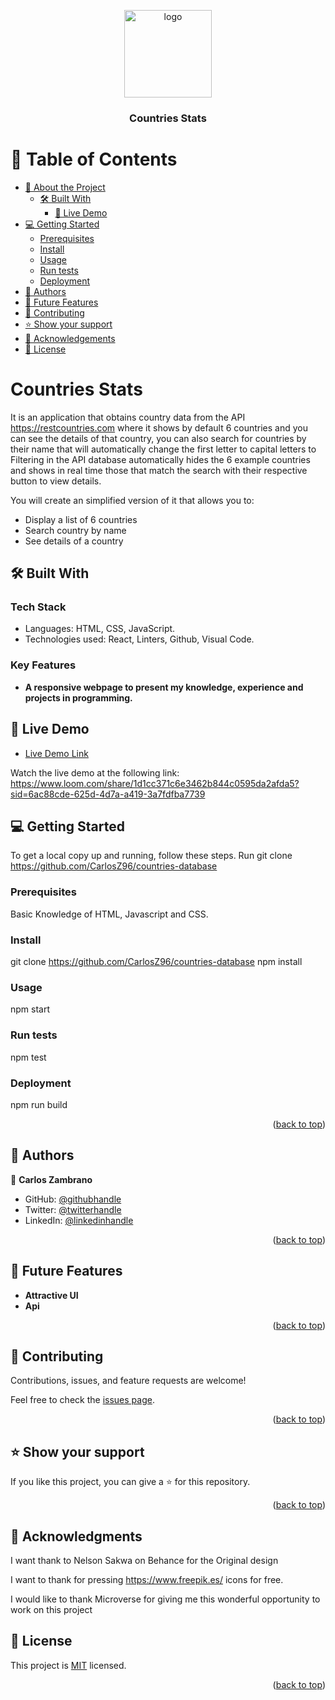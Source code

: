 <a name="readme-top"></a>

<div align="center">
  <img src="https://cdn-icons-png.flaticon.com/128/921/921490.png" alt="logo" width="140"  height="auto" />
  <br/>
  <h3><b>Countries Stats</b></h3>

</div>

# 📗 Table of Contents

- [📖 About the Project](#about-project)
  - [🛠 Built With](#built-with)
     - [🚀 Live Demo](#live-demo)
- [💻 Getting Started](#getting-started)
  - [Prerequisites](#prerequisites)
  - [Install](#install)
  - [Usage](#usage)
  - [Run tests](#run-tests)
  - [Deployment](#triangular_flag_on_post-deployment)
- [👥 Authors](#authors)
- [🔭 Future Features](#future-features)
- [🤝 Contributing](#contributing)
- [⭐️ Show your support](#support)
- [🙏 Acknowledgements](#acknowledgements)
- [📝 License](#license)

<!-- PROJECT DESCRIPTION -->

# Countries Stats<a name="about-project"></a>

It is an application that obtains country data from the API https://restcountries.com where it shows by default 6 countries and you can see the details of that country, you can also search for countries by their name that will automatically change the first letter to capital letters to Filtering in the API database automatically hides the 6 example countries and shows in real time those that match the search with their respective button to view details.

You will create an simplified version of it that allows you to:

- Display a list of 6 countries
- Search country by name
- See details of a country
## 🛠 Built With <a name="built-with"></a>

### Tech Stack <a name="tech-stack"></a>

- Languages: HTML, CSS, JavaScript.
- Technologies used: React, Linters, Github, Visual Code.

<!-- Features -->

### Key Features <a name="key-features"></a>
- **A responsive webpage to present my knowledge, experience and projects in programming.**

## 🚀 Live Demo <a name="live-demo"></a>

- [Live Demo Link](https://carlosz96.github.io/countries-database/)

Watch the live demo at the following link: 
https://www.loom.com/share/1d1cc371c6e3462b844c0595da2afda5?sid=6ac88cde-625d-4d7a-a419-3a7fdfba7739


## 💻 Getting Started <a name="getting-started"></a>

To get a local copy up and running, follow these steps.
Run git clone https://github.com/CarlosZ96/countries-database

### Prerequisites

Basic Knowledge of HTML, Javascript and CSS. 

### Install

git clone https://github.com/CarlosZ96/countries-database
npm install

### Usage

npm start

### Run tests

npm test

### Deployment

npm run build

<p align="right">(<a href="#readme-top">back to top</a>)</p>

<!-- AUTHORS -->

## 👥 Authors <a name="authors"></a>

👤 **Carlos Zambrano**

- GitHub: [@githubhandle](https://github.com/CarlosZ96)
- Twitter: [@twitterhandle](https://twitter.com/ELZambrano2)
- LinkedIn: [@linkedinhandle](https://www.linkedin.com/in/carlos-zambrano-845406173/)

<p align="right">(<a href="#readme-top">back to top</a>)</p>


## 🔭 Future Features <a name="future-features"></a>

-  **Attractive UI**
-  **Api**

<p align="right">(<a href="#readme-top">back to top</a>)</p>

## 🤝 Contributing <a name="contributing"></a>

Contributions, issues, and feature requests are welcome!

Feel free to check the [issues page](../../issues/).

<p align="right">(<a href="#readme-top">back to top</a>)</p>


## ⭐️ Show your support <a name="support"></a>

If you like this project, you can give a ⭐️ for this repository.

<p align="right">(<a href="#readme-top">back to top</a>)</p>

<!-- ACKNOWLEDGEMENTS -->

## 🙏 Acknowledgments <a name="acknowledgements"></a>
I want thank to  Nelson Sakwa on Behance for the Original design<br>

I want to thank for pressing  https://www.freepik.es/ icons for free. <br>

I would like to thank Microverse for giving me this wonderful opportunity to work on this project<br>

<!-- LICENSE -->

## 📝 License <a name="license"></a>

This project is [MIT](./LICENSE) licensed.

<p align="right">(<a href="#readme-top">back to top</a>)</p>
